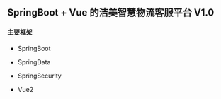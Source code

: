 ## SpringBoot + Vue 的洁美智慧物流客服平台 V1.0

#### 主要框架
- SpringBoot

- SpringData

- SpringSecurity

- Vue2